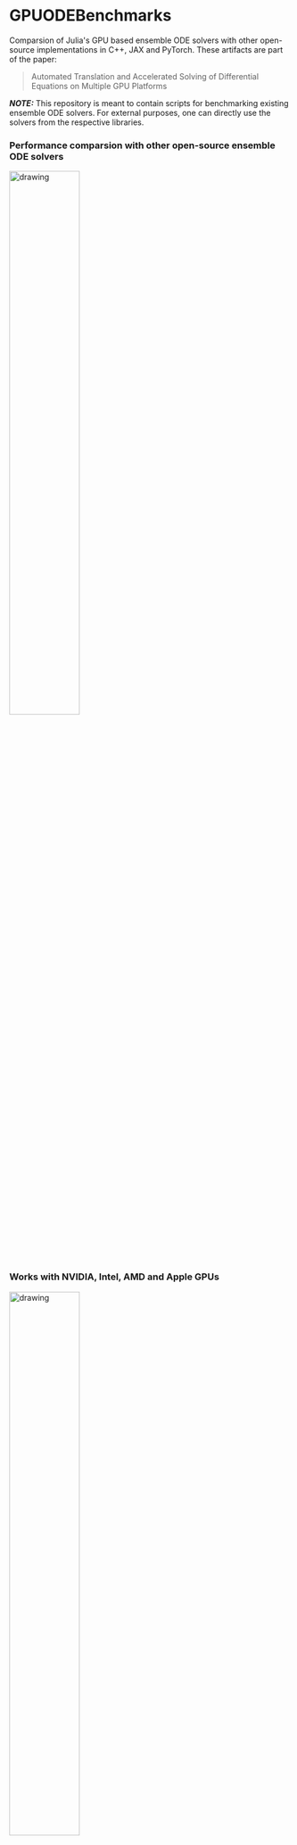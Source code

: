 # GPUODEBenchmarks
Comparsion of Julia's GPU based ensemble ODE solvers with other open-source implementations in C++, JAX and PyTorch. These artifacts are part of the paper:
> Automated Translation and Accelerated Solving of Differential Equations on Multiple GPU Platforms

**_NOTE:_**  This repository is meant to contain scripts for benchmarking existing ensemble ODE solvers. For external purposes, one can directly use the solvers from the respective libraries. 

### Performance comparsion with other open-source ensemble ODE solvers
<img src="https://github.com/utkarsh530/GPUODEBenchmarks/blob/main/paper_artifacts/figures/Lorenz_unadaptive.png" alt="drawing" width="50%"/>

### Works with NVIDIA, Intel, AMD and Apple GPUs
<img src="https://github.com/utkarsh530/GPUODEBenchmarks/blob/main/paper_artifacts/figures/Multi_GPU_unadaptive.png" alt="drawing" width="50%"/>

# Reproduction of the benchmarks

The methods are written in Julia, and are part of the repository,
<https://github.com/SciML/DiffEqGPU.jl>. The benchmark suite also
consists of the raw data, such as simulation times and plots mentioned
in the paper. The supported OS for the benchmark suite is Linux.

## Installing Julia

Firstly, we will need to install Julia. The user can download the
binaries from the official JuliaLang website
[`https://julialang.org/downloads/`](https://julialang.org/downloads/).
Alternatively, one can use the convenience of a Julia version
multiplexer, <https://github.com/JuliaLang/juliaup>. The recommended OS
for installation is Linux. The recommended Julia installation version is
v1.8. To use AMD GPUs, please install v1.9. The Julia installation
should also be added to the user's path.

## Setting up DiffEqGPU.jl

### Installing backends

The user must install the GPU backend library for testing
DiffEqGPU.jl-related code.

```julia
    julia> using Pkg
    julia> #Run either of them
    julia> Pkg.add("CUDA") # NVIDIA GPUs
    julia> Pkg.add("AMDGPU") #AMD GPUs
    julia> Pkg.add("oneAPI") #Intel GPUs
    julia> Pkg.add("Metal") #Apple M series GPUs
```
### Testing DiffEqGPU.jl

DiffEqGPU.jl is a test suite that regularly checks functionality by
testing features like multiple backend support, event handling, and
automatic differentiation. To test the functionality, one can follow the
below instructions. The user needs to specify the \"backend\" for
example \"CUDA\" for NVIDIA, \"AMDGPU\" for AMD, \"oneAPI\" for Intel
and \"Metal\" for Apple GPUs. The estimated time of completion is 20
minutes.
```julia
    $ julia --project=.
    julia> using Pkg
    julia> Pkg.instantiate()
    julia> Pkg.precompile()
```
Finally test the package by this command
```bash
    $ backend="CUDA"
    $ julia --project=. test_DiffEqGPU.jl $backend
```
Additionally, the GitHub discussion
[`https://github.com/SciML/DiffEqGPU.jl/issues/224#issuecomment-1453769679`](https://github.com/SciML/DiffEqGPU.jl/issues/224#issuecomment-1453769679)
highlights the use of textured memory with ODE solvers, accelerated the
code by $2\times$ over CPU.

### Continuous Integration and Development

DiffEqGPU.jl is a fully featured library with regression testing, semver
versioning, and version control. The tests are performed on cloud
machines having a multitude of different GPUs
[`https://buildkite.com/julialang/diffeqgpu-dot-jl/builds/705`](https://buildkite.com/julialang/diffeqgpu-dot-jl/builds/705).
These tests approximately completes in 30 minutes. The publicly visible
testing framework serves as a testimonial of compatibility with multiple
platforms and said features in the paper.

## Testing GPU accelerated ODE Benchmarks with other programs

### Benchmarking Julia (DiffEqGPU.jl) methods
We will need to install CUDA.jl for benchmarking. It is the only backend
compatible with the ODE solvers in JAX, PyTorch, and MPGOS. To do so,
one can follow the below process in the Julia Terminal:
```julia
    $ julia
    julia> using Pkg
    julia> Pkg.add("CUDA")
```
Let's clone the benchmark suite repository to start benchmarking;
```bash
    $ git clone https://github.com/utkarsh530\
    /GPUODEBenchmarks.git
```
We will instantiate and pre-compile all the packages beforehand to avoid
the wait times during benchmarking. The folder ./GPU_ODE_Julia contains
all the related scripts for the GPU solvers.
```bash
    $ cd ./GPUODEBenchmarks
    $ julia --project=./GPU_ODE_Julia --threads=auto
    julia> using Pkg
    julia> Pkg.instantiate()
    julia> Pkg.precompile()
    julia> exit()
```
It may take a few minutes to complete (\< 10 minutes). After this, we
can generate the timings of ODE solvers written in Julia. There is a
script to benchmark ODE solvers for the different number of trajectories
to demonstrate scalability and performance. The script invocation and
timings can be generated through the following:
```bash
    $ bash ./run_benchmark.sh -p julia -d gpu -m ode
```
It might take around 20 minutes to finish. The flag `-n N` can be used
to specify the upper bound of the trajectories to benchmark. By default
$N = 2^{24}$, where the simulation runs for $n \in 8 \le n < N$, with
the multiples of $4$.

The data will be generated in the `data/Julia` directory, with two files
for fixed and adaptive time-stepping simulations. The first column in
the \".txt\" file will be the number of trajectories, and the section
column will contain the time in milliseconds.

Additionally, to benchmark ODE solvers for other backends:
```bash
    $ N = $((2**24))
    Benchmark
    $ backend = "Metal"
    $ ./runner_scripts/gpu/run_ode_mult_device.sh\
    $N $backend
```
### Benchmarking C++ (MPGOS) ODE solvers

Benchmarking MPGOS ODE solverse requires the CUDA C++ compiler to be
installed correctly. The recommended CUDA Toolkit version is \>= 11. The
installation can be checked through:
```bash
    $ nvcc
    If the installation exists, it will return 
    something like this:
    nvcc fatal   : No input files specified; 
    use option --help for more information
```
If `nvcc` is not found, the user needs to install CUDA Toolkit. The
NVIDIA website lists out the resource
[`https://developer.nvidia.com/cuda-downloads`](https://developer.nvidia.com/cuda-downloads)
for installation.

The MPGOS scripts are in the `GPU_ODE_MPGOS` folder. The file
`GPU_ODE_MPGOS/Lorenz.cu` is the main executed code. However, the MPGOS
programs can be run with the same bash script by changing the arguments
as:
```bash
    $ bash ./run_benchmark.sh -p cpp -d gpu -m ode
```
It will generate the data files in `data/cpp` folder.

### Benchmarking JAX (Diffrax) ODE solvers

Benchmarking JAX-based ODE solvers require installing Python 3.9 and
`conda`. First, we will install all the Python packages for
benchmarking:
```bash
    $ conda env create -f environment.yml
    $ conda activate venv_jax
```
It should install the correct version of JAX with CUDA enabled and the
Diffrax library. The GitHub
[`https://github.com/google/jax#installation`](https://github.com/google/jax#installation)
is a guide to follow if the installation fails.

For our purposes, we can benchmark the solvers by:
```bash
    $ bash ./run_benchmark.sh -p jax -d gpu -m ode
```
### Benchmarking PyTorch (torchdiffeq) ODE solvers

Benchmarking PyTorch based ODE solvers is a similar process compared to
JAX ones.
```bash
    $ conda env create -f environment.yml
    $ conda activate venv_torch
```
`torchdiffeq` does not fully support vectorized maps with ODE solvers.
To circumvent this, we extended the functionality by rewriting some
library parts. To download it:
```bash
    (venv_torch)$ pip uninstall torchdiffeq
    (venv_torch)$ pip uninstall torchdiffeq
    (venv_torch)$ pip install git+https://github.com/
    \utkarsh530/torchdiffeq.git@u/vmap
```
Then run the benchmarks by:
```bash
    $ bash ./run_benchmark.sh -p pytorch -d gpu -m ode
```
## Comparing GPU acceleration of ODEs with CPUs

The benchmark suite can also be used to test the GPU acceleration of ODE
solvers in comparison with CPUs. The process for generating simulation
times for GPUs can be done by following the GPU section mentioned earlier. The following bash script
allows the generation of CPU simulation times for ODEs:
```bash
    $ bash ./run_benchmark.sh -p julia -d cpu -m ode
```
The simulation times will be generated in `data/CPU`. Each of the
workflow approximately takes around 20 minutes to finish.

## Benchmarking GPU acceleration of SDEs with CPUs

The SDE solvers in Julia are benchmarked by comparing them to the
CPU-accelerated simulation. This will benchmark the linear SDE with
three states, as described in the \"Benchmarks and case studies\"
section. To generate simulation times for GPU, do:
```bash
    $ bash ./run_benchmark.sh -p julia -d gpu -m sde
```
We can generate the simulation times for CPU accelerated codes through:
```bash
    $ bash ./run_benchmark.sh -p julia -d cpu -m sde
```
The results will get generated in `data/SDE` and `data/CPU/SDE`, taking
around 10 minutes to complete.

## Composability with MPI

Julia supports Message Passing Interface (MPI) to allow Single Program
Multiple Data (SPMD) type parallel programming. The composability of the
GPU ODE solvers enables seamless integration with MPI, enabling scaling
the ODE solvers to clusters on multiple nodes.
```julia
    $ julia --project=./GPU_ODE_Julia
    julia> using Pkg
    # install MPI.jl
    julia> Pkg.add("MPI")
```
An example script solving the Lorenz problem for approximately 1 billion
parameters is available in the `MPI` folder. A SLURM-based script is
shown below.
```bash
    #!/bin/bash
    # Slurm Sbatch Options
    # Reqeust no. of GPUs/node
    #SBATCH --gres=gpu:volta:1
    # 1 process per node 
    #SBATCH -n 5 -N 5
    #SBATCH --output="./mpi_scatter_test.log-%j"
    # Loading the required module

    # MPI.jl requires memory pool disabled
    export JULIA_CUDA_MEMORY_POOL=none
    export JULIA_MPI_BINARY=system
    # Use local CUDA toolkit installation
    export JULIA_CUDA_USE_BINARYBUILDER=false

    source $HOME/.bashrc
    module load cuda mpi

    srun hostname > hostfile
    time mpiexec julia --project=./GPU_ODE_Julia\ 
    ./MPI/gpu_ode_mpi.jl
```
## Plotting Results

The plotting scripts to visualize the simulation times. The scripts are
located in `runner_scripts/plot` folder. These scripts replicates the
benchmark figures in the paper. The benchmark suite contains the
simulation data generated by authors, which can be used to verify the
plots. Various benchmarks can be plotted, which are described in the
different sections. The plotting scripts are based on Julia. As a
preliminary step:
```julia
    $ cd GPUODEBenchmarks
    $ julia project=.
    julia> using Pkg
    julia> Pkg.instantiate()
    julia> Pkg.precompile()
```
The plot comparison between Julia, C++, JAX, and PyTorch mentioned in
the paper can be generated by using the below command:
```bash
    $ julia --project=. ./runner_scripts/plot\
    /plot_ode_comp.jl
```
The plot will get saved in `plots` folder.

Similarly, the other plots in the paper can generated by running the
different scripts in the folder `runner_scripts/plot`.
```bash
    plot performance of GPU ODE solvers 
    with multiple backends
    $ julia --project=. ./runner_scripts/plot\
    /plot_mult_gpu.jl 
    plot GPU ODE solvers comparsion with CPUs
    $ julia --project=. ./runner_scripts/plot\
    /plot_ode_comp.jl 
    plot GPU SDE solvers comparsion with CPUs
    $ julia --project=. ./runner_scripts/plot\
    /plot_sde_comp.jl 
    plot CRN Network sim comparsion with CPUs
    $ julia --project=. ./runner_scripts/plot\
    /plot_sde_crn.jl 
```
To plot data generated by running the scripts, specify the location of
the `data` as the argument to the mentioned command.
```bash
    $ julia --project=. ./runner_scripts/plot/\
    plot_mult_gpu.jl /path/to/data/
```
